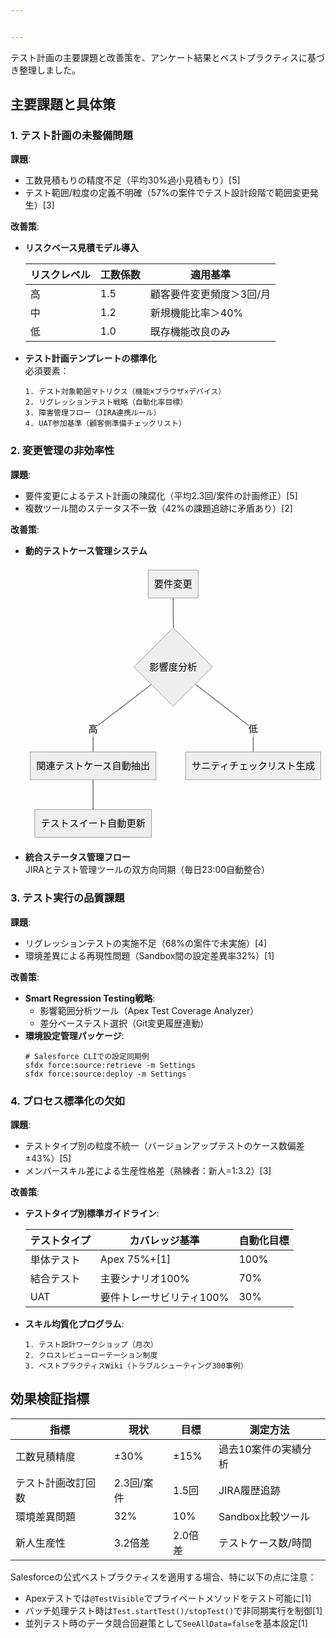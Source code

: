 ```yaml
---


---
```


<p>テスト計画の主要課題と改善策を、アンケート結果とベストプラクティスに基づき整理しました。</p>
<h2 id="主要課題と具体策">主要課題と具体策</h2>
<h3 id="テスト計画の未整備問題">1. テスト計画の未整備問題</h3>
<p><strong>課題</strong>:</p>
<ul>
<li>工数見積もりの精度不足（平均30%過小見積もり）[5]</li>
<li>テスト範囲/粒度の定義不明確（57%の案件でテスト設計段階で範囲変更発生）[3]</li>
</ul>
<p><strong>改善策</strong>:</p>
<ul>
<li>
<p><strong>リスクベース見積モデル導入</strong></p>

<table>
<thead>
<tr>
<th>リスクレベル</th>
<th>工数係数</th>
<th>適用基準</th>
</tr>
</thead>
<tbody>
<tr>
<td>高</td>
<td>1.5</td>
<td>顧客要件変更頻度＞3回/月</td>
</tr>
<tr>
<td>中</td>
<td>1.2</td>
<td>新規機能比率＞40%</td>
</tr>
<tr>
<td>低</td>
<td>1.0</td>
<td>既存機能改良のみ</td>
</tr>
</tbody>
</table></li>
<li>
<p><strong>テスト計画テンプレートの標準化</strong><br>
必須要素：</p>
<pre class=" language-markdown"><code class="prism  language-markdown"><span class="token list punctuation">1.</span> テスト対象範囲マトリクス（機能×ブラウザ×デバイス）
<span class="token list punctuation">2.</span> リグレッションテスト戦略（自動化率目標）
<span class="token list punctuation">3.</span> 障害管理フロー（JIRA連携ルール）
<span class="token list punctuation">4.</span> UAT参加基準（顧客側準備チェックリスト）
</code></pre>
</li>
</ul>
<h3 id="変更管理の非効率性">2. 変更管理の非効率性</h3>
<p><strong>課題</strong>:</p>
<ul>
<li>要件変更によるテスト計画の陳腐化（平均2.3回/案件の計画修正）[5]</li>
<li>複数ツール間のステータス不一致（42%の課題追跡に矛盾あり）[2]</li>
</ul>
<p><strong>改善策</strong>:</p>
<ul>
<li><strong>動的テストケース管理システム</strong><pre class=" language-mermaid"><svg id="mermaid-svg-mNOB3C4FmgpVCUrm" width="100%" xmlns="http://www.w3.org/2000/svg" xmlns:xlink="http://www.w3.org/1999/xlink" height="464.8912353515625" style="max-width: 504.25px;" viewBox="0 0 504.25 464.8912353515625"><style>#mermaid-svg-mNOB3C4FmgpVCUrm{font-family:"trebuchet ms",verdana,arial,sans-serif;font-size:16px;fill:#000000;}#mermaid-svg-mNOB3C4FmgpVCUrm .error-icon{fill:#552222;}#mermaid-svg-mNOB3C4FmgpVCUrm .error-text{fill:#552222;stroke:#552222;}#mermaid-svg-mNOB3C4FmgpVCUrm .edge-thickness-normal{stroke-width:2px;}#mermaid-svg-mNOB3C4FmgpVCUrm .edge-thickness-thick{stroke-width:3.5px;}#mermaid-svg-mNOB3C4FmgpVCUrm .edge-pattern-solid{stroke-dasharray:0;}#mermaid-svg-mNOB3C4FmgpVCUrm .edge-pattern-dashed{stroke-dasharray:3;}#mermaid-svg-mNOB3C4FmgpVCUrm .edge-pattern-dotted{stroke-dasharray:2;}#mermaid-svg-mNOB3C4FmgpVCUrm .marker{fill:#666;stroke:#666;}#mermaid-svg-mNOB3C4FmgpVCUrm .marker.cross{stroke:#666;}#mermaid-svg-mNOB3C4FmgpVCUrm svg{font-family:"trebuchet ms",verdana,arial,sans-serif;font-size:16px;}#mermaid-svg-mNOB3C4FmgpVCUrm .label{font-family:"trebuchet ms",verdana,arial,sans-serif;color:#000000;}#mermaid-svg-mNOB3C4FmgpVCUrm .cluster-label text{fill:#333;}#mermaid-svg-mNOB3C4FmgpVCUrm .cluster-label span{color:#333;}#mermaid-svg-mNOB3C4FmgpVCUrm .label text,#mermaid-svg-mNOB3C4FmgpVCUrm span{fill:#000000;color:#000000;}#mermaid-svg-mNOB3C4FmgpVCUrm .node rect,#mermaid-svg-mNOB3C4FmgpVCUrm .node circle,#mermaid-svg-mNOB3C4FmgpVCUrm .node ellipse,#mermaid-svg-mNOB3C4FmgpVCUrm .node polygon,#mermaid-svg-mNOB3C4FmgpVCUrm .node path{fill:#eee;stroke:#999;stroke-width:1px;}#mermaid-svg-mNOB3C4FmgpVCUrm .node .label{text-align:center;}#mermaid-svg-mNOB3C4FmgpVCUrm .node.clickable{cursor:pointer;}#mermaid-svg-mNOB3C4FmgpVCUrm .arrowheadPath{fill:#333333;}#mermaid-svg-mNOB3C4FmgpVCUrm .edgePath .path{stroke:#666;stroke-width:1.5px;}#mermaid-svg-mNOB3C4FmgpVCUrm .flowchart-link{stroke:#666;fill:none;}#mermaid-svg-mNOB3C4FmgpVCUrm .edgeLabel{background-color:white;text-align:center;}#mermaid-svg-mNOB3C4FmgpVCUrm .edgeLabel rect{opacity:0.5;background-color:white;fill:white;}#mermaid-svg-mNOB3C4FmgpVCUrm .cluster rect{fill:hsl(210,66.6666666667%,95%);stroke:#26a;stroke-width:1px;}#mermaid-svg-mNOB3C4FmgpVCUrm .cluster text{fill:#333;}#mermaid-svg-mNOB3C4FmgpVCUrm .cluster span{color:#333;}#mermaid-svg-mNOB3C4FmgpVCUrm div.mermaidTooltip{position:absolute;text-align:center;max-width:200px;padding:2px;font-family:"trebuchet ms",verdana,arial,sans-serif;font-size:12px;background:hsl(-160,0%,93.3333333333%);border:1px solid #26a;border-radius:2px;pointer-events:none;z-index:100;}#mermaid-svg-mNOB3C4FmgpVCUrm:root{--mermaid-font-family:"trebuchet ms",verdana,arial,sans-serif;}#mermaid-svg-mNOB3C4FmgpVCUrm flowchart{fill:apa;}</style><g><g class="output"><g class="clusters"></g><g class="edgePaths"><g class="edgePath LS-A LE-B" id="L-A-B" style="opacity: 1;"><path class="path" d="M248.1624984741211,54.712501525878906L248.1624984741211,79.7125015258789L248.6624984741211,105.21250410079958" marker-end="url(https://stackedit.io/app#arrowhead61)" style="fill:none"></path><defs><marker id="arrowhead61" viewBox="0 0 10 10" refX="9" refY="5" markerUnits="strokeWidth" markerWidth="8" markerHeight="6" orient="auto"><path d="M 0 0 L 10 5 L 0 10 z" class="arrowheadPath" style="stroke-width: 1; stroke-dasharray: 1, 0;"></path></marker></defs></g><g class="edgePath LS-B LE-C" id="L-B-C" style="opacity: 1;"><path class="path" d="M211.48193567372695,200.07318580724137L113.5999984741211,275.10999584198L113.5999984741211,313.4662456512451" marker-end="url(https://stackedit.io/app#arrowhead62)" style="fill:none"></path><defs><marker id="arrowhead62" viewBox="0 0 10 10" refX="9" refY="5" markerUnits="strokeWidth" markerWidth="8" markerHeight="6" orient="auto"><path d="M 0 0 L 10 5 L 0 10 z" class="arrowheadPath" style="stroke-width: 1; stroke-dasharray: 1, 0;"></path></marker></defs></g><g class="edgePath LS-B LE-D" id="L-B-D" style="opacity: 1;"><path class="path" d="M285.84306417473,200.07318805686782L382.7249984741211,275.10999584198L382.7249984741211,313.4662456512451" marker-end="url(https://stackedit.io/app#arrowhead63)" style="fill:none"></path><defs><marker id="arrowhead63" viewBox="0 0 10 10" refX="9" refY="5" markerUnits="strokeWidth" markerWidth="8" markerHeight="6" orient="auto"><path d="M 0 0 L 10 5 L 0 10 z" class="arrowheadPath" style="stroke-width: 1; stroke-dasharray: 1, 0;"></path></marker></defs></g><g class="edgePath LS-C LE-E" id="L-C-E" style="opacity: 1;"><path class="path" d="M113.5999984741211,360.178747177124L113.5999984741211,385.178747177124L113.5999984741211,410.178747177124" marker-end="url(https://stackedit.io/app#arrowhead64)" style="fill:none"></path><defs><marker id="arrowhead64" viewBox="0 0 10 10" refX="9" refY="5" markerUnits="strokeWidth" markerWidth="8" markerHeight="6" orient="auto"><path d="M 0 0 L 10 5 L 0 10 z" class="arrowheadPath" style="stroke-width: 1; stroke-dasharray: 1, 0;"></path></marker></defs></g></g><g class="edgeLabels"><g class="edgeLabel" transform="" style="opacity: 1;"><g transform="translate(0,0)" class="label"><rect rx="0" ry="0" width="0" height="0"></rect><foreignObject width="0" height="0"><div xmlns="http://www.w3.org/1999/xhtml" style="display: inline-block; white-space: nowrap;"><span id="L-L-A-B" class="edgeLabel L-LS-A' L-LE-B"></span></div></foreignObject></g></g><g class="edgeLabel" transform="translate(113.5999984741211,275.10999584198)" style="opacity: 1;"><g transform="translate(-8,-13.356249809265137)" class="label"><rect rx="0" ry="0" width="16" height="26.712499618530273"></rect><foreignObject width="16" height="26.712499618530273"><div xmlns="http://www.w3.org/1999/xhtml" style="display: inline-block; white-space: nowrap;"><span id="L-L-B-C" class="edgeLabel L-LS-B' L-LE-C">高</span></div></foreignObject></g></g><g class="edgeLabel" transform="translate(382.7249984741211,275.10999584198)" style="opacity: 1;"><g transform="translate(-8,-13.356249809265137)" class="label"><rect rx="0" ry="0" width="16" height="26.712499618530273"></rect><foreignObject width="16" height="26.712499618530273"><div xmlns="http://www.w3.org/1999/xhtml" style="display: inline-block; white-space: nowrap;"><span id="L-L-B-D" class="edgeLabel L-LS-B' L-LE-D">低</span></div></foreignObject></g></g><g class="edgeLabel" transform="" style="opacity: 1;"><g transform="translate(0,0)" class="label"><rect rx="0" ry="0" width="0" height="0"></rect><foreignObject width="0" height="0"><div xmlns="http://www.w3.org/1999/xhtml" style="display: inline-block; white-space: nowrap;"><span id="L-L-C-E" class="edgeLabel L-LS-C' L-LE-E"></span></div></foreignObject></g></g></g><g class="nodes"><g class="node default" id="flowchart-A-248" transform="translate(248.1624984741211,31.356250762939453)" style="opacity: 1;"><rect rx="0" ry="0" x="-42" y="-23.356249809265137" width="84" height="46.71249961853027" class="label-container"></rect><g class="label" transform="translate(0,0)"><g transform="translate(-32,-13.356249809265137)"><foreignObject width="64" height="26.712499618530273"><div xmlns="http://www.w3.org/1999/xhtml" style="display: inline-block; white-space: nowrap;">要件変更</div></foreignObject></g></g></g><g class="node default" id="flowchart-B-249" transform="translate(248.1624984741211,170.73312377929688)" style="opacity: 1;"><polygon points="66.02062482833863,0 132.04124965667725,-66.02062482833863 66.02062482833863,-132.04124965667725 0,-66.02062482833863" transform="translate(-66.02062482833863,66.02062482833863)" class="label-container"></polygon><g class="label" transform="translate(0,0)"><g transform="translate(-40,-13.356249809265137)"><foreignObject width="80" height="26.712499618530273"><div xmlns="http://www.w3.org/1999/xhtml" style="display: inline-block; white-space: nowrap;">影響度分析</div></foreignObject></g></g></g><g class="node default" id="flowchart-C-251" transform="translate(113.5999984741211,336.82249641418457)" style="opacity: 1;"><rect rx="0" ry="0" x="-105.5999984741211" y="-23.356249809265137" width="211.1999969482422" height="46.71249961853027" class="label-container"></rect><g class="label" transform="translate(0,0)"><g transform="translate(-95.5999984741211,-13.356249809265137)"><foreignObject width="191.1999969482422" height="26.712499618530273"><div xmlns="http://www.w3.org/1999/xhtml" style="display: inline-block; white-space: nowrap;">関連テストケース自動抽出</div></foreignObject></g></g></g><g class="node default" id="flowchart-D-253" transform="translate(382.7249984741211,336.82249641418457)" style="opacity: 1;"><rect rx="0" ry="0" x="-113.5250015258789" y="-23.356249809265137" width="227.0500030517578" height="46.71249961853027" class="label-container"></rect><g class="label" transform="translate(0,0)"><g transform="translate(-103.5250015258789,-13.356249809265137)"><foreignObject width="207.0500030517578" height="26.712499618530273"><div xmlns="http://www.w3.org/1999/xhtml" style="display: inline-block; white-space: nowrap;">サニティチェックリスト生成</div></foreignObject></g></g></g><g class="node default" id="flowchart-E-255" transform="translate(113.5999984741211,433.5349979400635)" style="opacity: 1;"><rect rx="0" ry="0" x="-98" y="-23.356249809265137" width="196" height="46.71249961853027" class="label-container"></rect><g class="label" transform="translate(0,0)"><g transform="translate(-88,-13.356249809265137)"><foreignObject width="176" height="26.712499618530273"><div xmlns="http://www.w3.org/1999/xhtml" style="display: inline-block; white-space: nowrap;">テストスイート自動更新</div></foreignObject></g></g></g></g></g></g></svg></pre>
</li>
<li><strong>統合ステータス管理フロー</strong><br>
JIRAとテスト管理ツールの双方向同期（毎日23:00自動整合）</li>
</ul>
<h3 id="テスト実行の品質課題">3. テスト実行の品質課題</h3>
<p><strong>課題</strong>:</p>
<ul>
<li>リグレッションテストの実施不足（68%の案件で未実施）[4]</li>
<li>環境差異による再現性問題（Sandbox間の設定差異率32%）[1]</li>
</ul>
<p><strong>改善策</strong>:</p>
<ul>
<li><strong>Smart Regression Testing戦略</strong>:
<ul>
<li>影響範囲分析ツール（Apex Test Coverage Analyzer）</li>
<li>差分ベーステスト選択（Git変更履歴連動）</li>
</ul>
</li>
<li><strong>環境設定管理パッケージ</strong>:<pre class=" language-bash"><code class="prism  language-bash"><span class="token comment"># Salesforce CLIでの設定同期例</span>
sfdx force:source:retrieve -m Settings
sfdx force:source:deploy -m Settings
</code></pre>
</li>
</ul>
<h3 id="プロセス標準化の欠如">4. プロセス標準化の欠如</h3>
<p><strong>課題</strong>:</p>
<ul>
<li>テストタイプ別の粒度不統一（バージョンアップテストのケース数偏差±43%）[5]</li>
<li>メンバースキル差による生産性格差（熟練者：新人=1:3.2）[3]</li>
</ul>
<p><strong>改善策</strong>:</p>
<ul>
<li>
<p><strong>テストタイプ別標準ガイドライン</strong>:</p>

<table>
<thead>
<tr>
<th>テストタイプ</th>
<th>カバレッジ基準</th>
<th>自動化目標</th>
</tr>
</thead>
<tbody>
<tr>
<td>単体テスト</td>
<td>Apex 75%+[1]</td>
<td>100%</td>
</tr>
<tr>
<td>結合テスト</td>
<td>主要シナリオ100%</td>
<td>70%</td>
</tr>
<tr>
<td>UAT</td>
<td>要件トレーサビリティ100%</td>
<td>30%</td>
</tr>
</tbody>
</table></li>
<li>
<p><strong>スキル均質化プログラム</strong>:</p>
<pre class=" language-markdown"><code class="prism  language-markdown"><span class="token list punctuation">1.</span> テスト設計ワークショップ（月次）
<span class="token list punctuation">2.</span> クロスレビューローテーション制度
<span class="token list punctuation">3.</span> ベストプラクティスWiki（トラブルシューティング300事例）
</code></pre>
</li>
</ul>
<h2 id="効果検証指標">効果検証指標</h2>

<table>
<thead>
<tr>
<th>指標</th>
<th>現状</th>
<th>目標</th>
<th>測定方法</th>
</tr>
</thead>
<tbody>
<tr>
<td>工数見積精度</td>
<td>±30%</td>
<td>±15%</td>
<td>過去10案件の実績分析</td>
</tr>
<tr>
<td>テスト計画改訂回数</td>
<td>2.3回/案件</td>
<td>1.5回</td>
<td>JIRA履歴追跡</td>
</tr>
<tr>
<td>環境差異問題</td>
<td>32%</td>
<td>10%</td>
<td>Sandbox比較ツール</td>
</tr>
<tr>
<td>新人生産性</td>
<td>3.2倍差</td>
<td>2.0倍差</td>
<td>テストケース数/時間</td>
</tr>
</tbody>
</table><p>Salesforceの公式ベストプラクティスを適用する場合、特に以下の点に注意：</p>
<ul>
<li>Apexテストでは<code>@TestVisible</code>でプライベートメソッドをテスト可能に[1]</li>
<li>バッチ処理テスト時は<code>Test.startTest()/stopTest()</code>で非同期実行を制御[1]</li>
<li>並列テスト時のデータ競合回避策として<code>SeeAllData=false</code>を基本設定[1]</li>
</ul>

